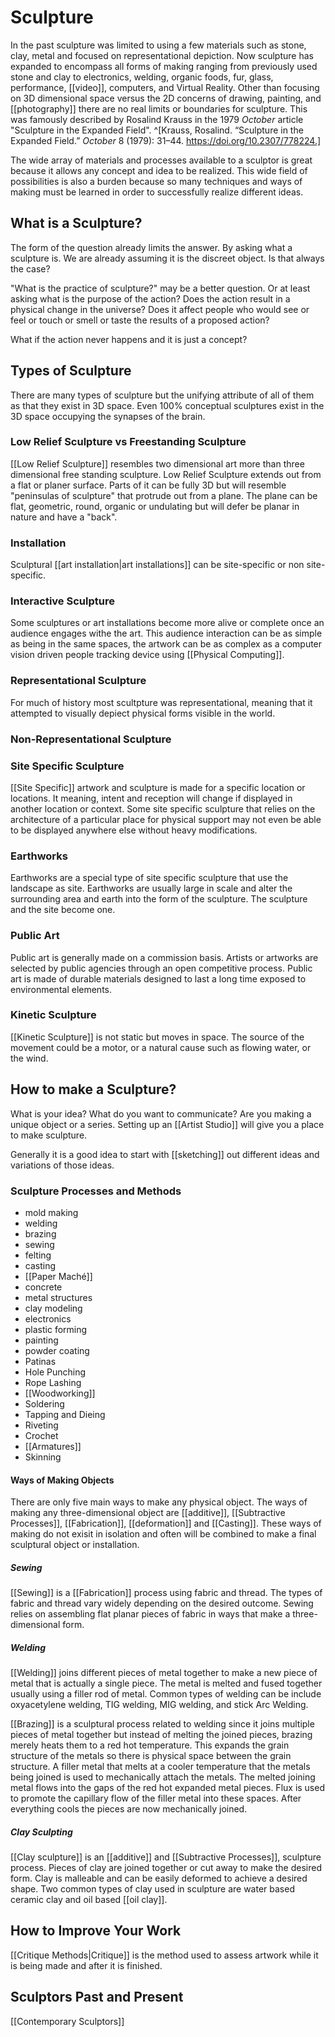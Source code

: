 # Sculpture 
In the past sculpture was limited to using a few materials such as stone, clay, metal and focused on representational depiction. Now sculpture has expanded to encompass all forms of making ranging from previously used stone and clay to electronics, welding, organic foods, fur, glass, performance, [[video]], computers, and Virtual Reality. Other than focusing on 3D dimensional space versus the 2D concerns of drawing, painting, and [[photography]] there are no real limits or boundaries for sculpture. This was famously described by Rosalind Krauss in the 1979 _October_ article "Sculpture in the Expanded Field". ^[Krauss, Rosalind. “Sculpture in the Expanded Field.” _October_ 8 (1979): 31–44. https://doi.org/10.2307/778224.]

The wide array of materials and processes available to a sculptor is great because it allows any concept and idea to be realized. This wide field of possibilities is also a burden because so many techniques and ways of making must be learned in order to successfully realize different ideas.

## What is a Sculpture?
The form of the question already limits the answer. By asking what a sculpture is. We are already assuming it is the discreet object. Is that always the case?

"What is the practice of sculpture?" may be a better question. Or at least asking what is the purpose of the action? Does the action result in a physical change in the universe? Does it affect people who would see or feel or touch or smell or taste the results of a proposed action?

What if the action never happens and it is just a concept?

## Types of Sculpture 
There are many types of sculpture but the unifying attribute of all of them as that they exist in 3D space. Even 100% conceptual sculptures exist in the 3D space occupying the synapses of the brain.

### Low Relief Sculpture vs Freestanding Sculpture
[[Low Relief Sculpture]] resembles two dimensional art more than three dimensional free standing sculpture. Low Relief Sculpture extends out from a flat or planer surface. Parts of it can be fully 3D but will resemble "peninsulas of sculpture" that protrude out from a plane. The plane can be flat, geometric, round, organic or undulating but will defer be planar in nature and have a "back".
### Installation 
Sculptural [[art installation|art installations]] can be site-specific or non site-specific.

### Interactive Sculpture 
Some sculptures or art installations become more alive or complete once an audience engages withe the art.  This audience interaction can be as simple as being in the same spaces, the artwork can be as complex as a computer vision driven people tracking device using [[Physical Computing]]. 

### Representational Sculpture 
For much of history most scultpture was representational, meaning that it attempted to visually depiect physical forms visible in the world.
### Non-Representational Sculpture 

### Site Specific Sculpture 
[[Site Specific]] artwork and sculpture is made for a specific location or locations. It meaning, intent and reception will change if displayed in another location or context. Some site specific sculpture that relies on the architecture of a particular place for physical support may not even be able to be displayed anywhere else without heavy modifications.

### Earthworks
Earthworks are a special type of site specific sculpture that use the landscape as site. Earthworks are usually large in scale and alter the surrounding area and earth into the form of the sculpture. The sculpture and the site become one.

### Public Art
Public art is generally made on a commission basis. Artists or artworks are selected by public agencies through an open competitive process. Public art is made of durable materials designed to last a long time exposed to environmental elements.

### Kinetic Sculpture 
[[Kinetic Sculpture]] is not static but moves in space. The source of the movement could be a motor, or a natural cause such as flowing water, or the wind. 

## How to make a Sculpture?
What is your idea? What do you want to communicate? Are you making a unique object or a series. Setting up an [[Artist Studio]] will give you a place to make sculpture.

Generally it is a good idea to start with [[sketching]] out different ideas and variations of those ideas.
### Sculpture Processes and Methods
- mold making 
- welding 
- brazing
- sewing
- felting
- casting
- [[Paper Maché]]
- concrete 
- metal structures 
- clay modeling 
- electronics 
- plastic forming
- painting
- powder coating
- Patinas 
- Hole Punching
- Rope Lashing 
- [[Woodworking]]
- Soldering
- Tapping and Dieing
- Riveting
- Crochet
- [[Armatures]]
- Skinning

#### Ways of Making Objects 
There are only five main ways  to make any physical object. The ways of making any three-dimensional object are [[additive]], [[Subtractive Processes]], [[Fabrication]], [[deformation]] and [[Casting]]. These ways of making do not exisit in isolation and often will be combined to make a final sculptural object or installation.

##### Sewing
[[Sewing]] is a [[Fabrication]] process using fabric and thread. The types of fabric and thread vary widely depending on the desired outcome. Sewing relies on assembling flat planar pieces of fabric in ways that make a three-dimensional form.

##### Welding 
[[Welding]] joins different pieces of metal together to make a new piece of metal that is actually a single piece. The metal is melted and fused together usually using a filler rod of metal. Common types of welding can be include oxyacetylene welding, TIG welding, MIG welding, and stick Arc Welding.

[[Brazing]] is a sculptural process related to welding since it joins multiple pieces of metal together but instead of melting the joined pieces, brazing merely heats them to a red hot temperature. This expands the grain structure of the metals so there is physical space between the grain structure. A filler metal that melts at a cooler temperature that the metals being joined is used to mechanically attach the metals. The melted joining metal flows into the gaps of the red hot expanded metal pieces. Flux is used to promote the capillary flow of the filler metal into these spaces. After everything cools the pieces are now mechanically joined.

##### Clay Sculpting 
[[Clay sculpture]] is an [[additive]] and [[Subtractive Processes]], sculpture process. Pieces of clay are joined together or cut away to make the desired form. Clay is malleable and can be easily deformed to achieve a desired shape. Two common types of clay used in sculpture are water based ceramic clay and oil based [[oil clay]].

## How to Improve Your Work
[[Critique Methods|Critique]] is the method used to assess artwork while it is being made and after it is finished. 

## Sculptors Past and Present 
[[Contemporary Sculptors]]